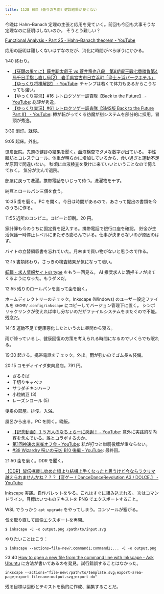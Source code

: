 ```yaml
---
title: 1128 日目（曇りのち雨）健診結果が良くない
---
```


今晩は Hahn–Banach 定理の主張と応用を見ていく。前回も今回も大事そうな定理なのに証明はしないのか。
そうとう難しい？

[Functional Analysis - Part 25 - Hahn–Banach theorem - YouTube](https://www.youtube.com/watch?v=U9JZaM7aI0Q&list=PLBh2i93oe2qsGKDOsuVVw-OCAfprrnGfr&index=25)

応用の証明は難しくないはずなのだが、消化に時間がべらぼうにかかる。

1:40 終わり。

* [【死闘の果てに】藤井聡太叡王 vs 菅井竜也八段　第8期叡王戦七番勝負第4局千日手指し直し局②　岩手県宮古市日立浜町「浄土ヶ浜パークホテル」【ゆっくり将棋解説】 - YouTube](https://www.youtube.com/watch?v=J8crpkLQ83s):
  チャンプは若くて体力もあるからこうなっても強い。
* [【ゆっくり実況】#16 レトロクソゲー調査隊【Back to the Future】 - YouTube](https://www.youtube.com/watch?v=trrWbAdNO1Y):
  総評が秀逸。
* [【ゆっくり実況】#61 レトロクソゲー調査隊【SMS版 Back to the Future Part Ⅱ】 - YouTube](https://www.youtube.com/watch?v=tCs6I6YRzoc):
  樽が転がってくる彷魔が刻システムを部分的に採用。冒頭が秀逸。

3:30 消灯。就寝。

9:05 起床。外出。

曳舟医院。先週の健診の結果を聞く。血液検査でダメな数字が出ている。
中性脂肪とコレステロール。体重が明らかに増加しているから、食い過ぎと運動不足が原因で間違いない。
秋頃に血液検査を受けに来ていいということなので憶えておく。
気分が沈んで退院。

部屋に戻って洗濯。携帯電話をいじって待つ。洗濯物を干す。

納豆とロールパン三個を食う。

10:35 歯を磨く。PC を開く。今日は時間があるので、あさって提出の書類を今のうちに作る。

11:55 近所のコンビニ。コピーと印刷。20 円。

家計簿も今のうちに固定費を記入する。携帯電話で銀行口座を確認。
貯金が生活保護一時停止レベルにまたぞろ膨らんでいる。仕事が決まらないのが原因のはず。

バイトの立替領収書を忘れていた。月末まで買い物がないと思うので作る。

12:15 書類終わり。さっきの検査結果が気になって暗い。

[転職・求人情報サイトの type](https://type.jp/) をもう一回見る。
AI 推奨求人に清掃モノが出てくるようになった。もうダメだ。

12:55 残りのロールパンを食って歯を磨く。

ホームディレクトリーのチェック。Inkscape (Windows) のユーザー設定ファイルを
`$HOME/.config/inkscape` にコピーしてバージョン管理下に置く。
シンボリックリンクが使えれば申し分ないのだがファイルシステムをまたぐので不能。残念だ。

14:15 運動不足で健康悪化したというのに昼間から寝る。

雨が降っているし、健康回復の方策を考えられる時間になるのでいくらでも眠れる。

19:30 起きる。携帯電話をチェック。外出。雨が強いのでゴム長も装備。

20:15 コモディイイダ東向島店。791 円。

* ざるそば
* 千切りキャベツ
* サラダチキンハーフ
* 小粒納豆 (3)
* レーズンロール (5)

曳舟の部屋。排便。入浴。

風呂から出る。PC を開く。晩飯。

* [【記念動画】１５万人のなちょらーに感謝！ - YouTube](https://www.youtube.com/watch?v=rNkKFa10MVY):
  意外に実践的な内容を含んでいる。誰とコラボするのか。
* [第1回神速の麻雀オフ会 - YouTube](https://www.youtube.com/watch?v=_pVG5xhIs0o):
  私が打つと単騎役牌が重ならない。
* [#39 Wizardry 呪いの元凶 B10 後編 - YouTube](https://www.youtube.com/watch?v=8pHZvtZx7e8):
  最終回。

21:50 歯を磨く。DDR を聞く。

[【DDR】皆伝挑戦し始めた頃より結構上手くなったと思うけど今ならラクリマ越えられませんかね？？？【音ゲー / DanceDanceRevolution A3 / DOLCE.】 - YouTube](https://www.youtube.com/watch?v=YkIR9I42kEw)

Inkscape 実践。自作パレットをやる。これはすぐに組み込まれる。
次はコマンドライン。目標はいつものテキストを PNG でエクスポートすること。

WSL でうっかり `apt upgrade` をやってしまう。コンソールが塞がる。

気を取り直して画像エクスポートを再開。

```console
$ inkscape -C -o output.png /path/to/input.svg
```

やりたいことはこう：

```console
$ inkscape --actions=file-new?;command1;command2;... -C -o output.png
```

23:40 [How to open a new file from the command line with Inkscape - Ask Ubuntu](https://askubuntu.com/questions/860533/how-to-open-a-new-file-from-the-command-line-with-inkscape)
に方法が書いてあるのを発見。試行錯誤することはなかった。

```console
inkscape --actions="file-new:/path/to/template.svg;export-area-page;export-filename:output.svg;export-do"
```

残る目標は図形とテキストを動的に作成、編集することだ。
